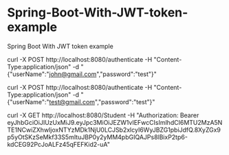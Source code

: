 # Spring-Boot-With-JWT-token-example
Spring Boot With JWT token example


 curl -X POST http://localhost:8080/authenticate -H "Content-Type:application/json" -d "{\"userName\":\"john@gmail.com\",\"password\":\"test\"}"
 
 curl -X POST http://localhost:8080/authenticate -H "Content-Type:application/json" -d "{\"userName\":\"test@gmail.com\",\"password\":\"test\"}"
 
 curl -X GET http://localhost:8080/Student -H "Authorization: Bearer eyJhbGciOiJIUzUxMiJ9.eyJpc3MiOiJEZW1vIEFwcCIsImlhdCI6MTU2MzA5NTE1NCwiZXhwIjoxNTYzMDk1NjU0LCJSb2xlcyI6WyJBZG1pbiJdfQ.8XyZGx9p5yOtSKzSeMkf33S5mItuJBP0y2yMM4pbGIQAJPs8lBixP2tp6-kdCEG92PcJoALFz45qFEFKid2-uA"